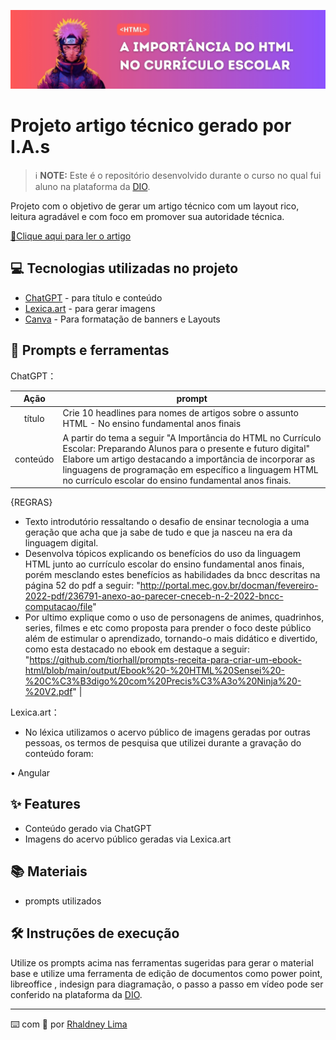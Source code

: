 <p align="center">
    <img width="1280" src="github/assets/banner.jpg">

# Projeto artigo técnico gerado por I.A.s


 > ℹ️ **NOTE:** Este é o repositório desenvolvido durante o curso no qual fui aluno  na plataforma da [DIO](https://dio.me).

Projeto com o objetivo de gerar um artigo técnico com um layout rico, leitura agradável e com foco em promover sua autoridade técnica.

<a href="https://dio.me/articles/a-importancia-do-html-no-curriculo-escolar-preparando-alunos-para-o-presente-e-futuro-digital" title="View PDF now"> 📕Clique aqui para ler o artigo</a>

## 💻 Tecnologias utilizadas no projeto

- [ChatGPT](https://chat.openai.com/) - para título e conteúdo
- [Lexica.art](https://lexica.art/) - para gerar imagens
- [Canva](https://www.canva.com) - Para formatação de banners e Layouts

## 📄 Prompts e ferramentas


ChatGPT：

|   Ação   | prompt                                                                                                                                                                                                                                                                         |
| :------: | ------------------------------------------------------------------------------------------------------------------------------------------------------------------------------------------------------------------------------------------------------------------------------ |
|  título  | Crie 10 headlines para nomes de artigos sobre o assunto HTML - No ensino fundamental anos finais                                                                                                                                                                                                    |
| conteúdo | A partir do tema a seguir "A Importância do HTML no Currículo Escolar: Preparando Alunos para o presente e futuro digital" Elabore um artigo destacando a importância de incorporar as linguagens de programação em específico a linguagem HTML no currículo escolar do ensino fundamental anos finais.

{REGRAS}
- Texto introdutório ressaltando o desafio de ensinar tecnologia a uma geração que acha que ja sabe de tudo e que ja nasceu na era da linguagem digital.
- Desenvolva tópicos explicando os benefícios do uso da linguagem HTML junto ao currículo escolar do ensino fundamental anos finais, porém mesclando estes benefícios as habilidades da bncc descritas na página 52 do pdf a seguir: "http://portal.mec.gov.br/docman/fevereiro-2022-pdf/236791-anexo-ao-parecer-cneceb-n-2-2022-bncc-computacao/file"
- Por ultimo explique como o uso de personagens de animes, quadrinhos, series, filmes e etc como proposta para prender o foco deste público além de estimular o aprendizado, tornando-o mais didático e divertido, como esta destacado no ebook em destaque a seguir:  "https://github.com/tiorhall/prompts-receita-para-criar-um-ebook-html/blob/main/output/Ebook%20-%20HTML%20Sensei%20-%20C%C3%B3digo%20com%20Precis%C3%A3o%20Ninja%20-%20V2.pdf" |


Lexica.art：

- No léxica utilizamos o acervo público de imagens geradas por outras pessoas, os termos de pesquisa que utilizei durante a gravação do conteúdo foram:

• Angular



## ✨ Features

- Conteúdo gerado via ChatGPT
- Imagens do acervo público geradas via Lexica.art

## 📚 Materiais

- prompts utilizados

## 🛠️ Instruções de execução

Utilize os prompts acima nas ferramentas sugeridas para gerar o material base e utilize uma ferramenta de edição de documentos como power point, libreoffice , indesign para diagramação, o passo a passo em vídeo pode ser conferido na plataforma da [DIO](https://dio.me).

---

⌨️ com 💜 por [Rhaldney Lima](https://github.com/tiorhall)
